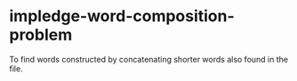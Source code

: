 # impledge-word-composition-problem
To find words constructed by concatenating shorter words also found in the file.
